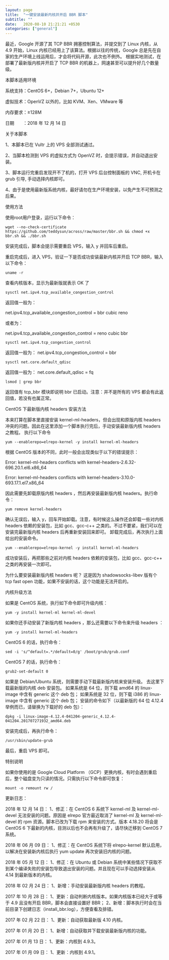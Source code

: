 ```yaml
---
layout: page
title:  "一键安装最新内核并开启 BBR 脚本"
subtitle: ""
date:   2020-08-10 21:21:21 +0530
categories: ["general"]
---
```

最近，Google 开源了其 TCP BBR 拥塞控制算法，并提交到了 Linux 内核，从 4.9 开始，Linux 内核已经用上了该算法。根据以往的传统，Google 总是先在自家的生产环境上线运用后，才会将代码开源，此次也不例外。
根据实地测试，在部署了最新版内核并开启了 TCP BBR 的机器上，网速甚至可以提升好几个数量级。

本脚本适用环境

系统支持：CentOS 6+，Debian 7+，Ubuntu 12+

虚拟技术：OpenVZ 以外的，比如 KVM、Xen、VMware 等

内存要求：≥128M

日期　　：2018 年 12 月 14 日

关于本脚本

1、本脚本已在 Vultr 上的 VPS 全部测试通过。

2、当脚本检测到 VPS 的虚拟方式为 OpenVZ 时，会提示错误，并自动退出安装。

3、脚本运行完重启发现开不了机的，打开 VPS 后台控制面板的 VNC, 开机卡在 grub 引导, 手动选择内核即可。

4、由于是使用最新版系统内核，最好请勿在生产环境安装，以免产生不可预测之后果。


使用方法


使用root用户登录，运行以下命令：

```
wget --no-check-certificate https://github.com/teddysun/across/raw/master/bbr.sh && chmod +x bbr.sh && ./bbr.sh
```

安装完成后，脚本会提示需要重启 VPS，输入 y 并回车后重启。

重启完成后，进入 VPS，验证一下是否成功安装最新内核并开启 TCP BBR，输入以下命令：

```
uname -r
```

查看内核版本，显示为最新版就表示 OK 了

```
sysctl net.ipv4.tcp_available_congestion_control
```

返回值一般为：

net.ipv4.tcp_available_congestion_control = bbr cubic reno

或者为：

net.ipv4.tcp_available_congestion_control = reno cubic bbr

```
sysctl net.ipv4.tcp_congestion_control
```

返回值一般为：
net.ipv4.tcp_congestion_control = bbr

```
sysctl net.core.default_qdisc
```

返回值一般为：
net.core.default_qdisc = fq

```
lsmod | grep bbr
```

返回值有 tcp_bbr 模块即说明 bbr 已启动。注意：并不是所有的 VPS 都会有此返回值，若没有也属正常。


CentOS 下最新版内核 headers 安装方法


本来打算在脚本里直接安装 kernel-ml-headers，但会出现和原版内核 headers 冲突的问题。因此在这里添加一个脚本执行完后，手动安装最新版内核 headers 之教程。
执行以下命令

```
yum --enablerepo=elrepo-kernel -y install kernel-ml-headers
```

根据 CentOS 版本的不同，此时一般会出现类似于以下的错误提示：

Error: kernel-ml-headers conflicts with kernel-headers-2.6.32-696.20.1.el6.x86_64

Error: kernel-ml-headers conflicts with kernel-headers-3.10.0-693.17.1.el7.x86_64

因此需要先卸载原版内核 headers ，然后再安装最新版内核 headers。执行命令：

```
yum remove kernel-headers
```

确认无误后，输入 y，回车开始卸载。注意，有时候这么操作还会卸载一些对内核 headers 依赖的安装包，比如 gcc、gcc-c++ 之类的。不过不要紧，我们可以在安装完最新版内核 headers 后再重新安装回来即可。
卸载完成后，再次执行上面给出的安装命令。

```
yum --enablerepo=elrepo-kernel -y install kernel-ml-headers
```

成功安装后，再把那些之前对内核 headers 依赖的安装包，比如 gcc、gcc-c++ 之类的再安装一次即可。

为什么要安装最新版内核 headers 呢？
这是因为 shadowsocks-libev 版有个 tcp fast open 功能，如果不安装的话，这个功能是无法开启的。

内核升级方法

如果是 CentOS 系统，执行如下命令即可升级内核：

```
yum -y install kernel-ml kernel-ml-devel
```

如果你还手动安装了新版内核 headers ，那么还需要以下命令来升级 headers ：

```
yum -y install kernel-ml-headers
```

CentOS 6 的话，执行命令：

```
sed -i 's/^default=.*/default=0/g' /boot/grub/grub.conf
```

CentOS 7 的话，执行命令：

```
grub2-set-default 0
```

如果是 Debian/Ubuntu 系统，则需要手动下载最新版内核来安装升级。
去这里下载最新版的内核 deb 安装包。
如果系统是 64 位，则下载 amd64 的 linux-image 中含有 generic 这个 deb 包；
如果系统是 32 位，则下载 i386 的 linux-image 中含有 generic 这个 deb 包；
安装的命令如下（以最新版的 64 位 4.12.4 举例而已，请替换为下载好的 deb 包）：

```
dpkg -i linux-image-4.12.4-041204-generic_4.12.4-041204.201707271932_amd64.deb
```

安装完成后，再执行命令：

```
/usr/sbin/update-grub
```

最后，重启 VPS 即可。

特别说明

如果你使用的是 Google Cloud Platform （GCP）更换内核，有时会遇到重启后，整个磁盘变为只读的情况。只需执行以下命令即可恢复：

```
mount -o remount rw /
```

更新日志：

2018 年 12 月 14 日：
1、修正：在 CentOS 6 系统下 kernel-ml 及 kernel-ml-devel 无法安装的问题。原因是 elrepo 官方最近取消了 kernel-ml 及 kernel-ml-devel 的 rpm 资源。脚本已改为下载 rpm 来安装的方式。版本 4.18.20 将会是 CentOS 6 下最新的内核，目测以后也不会再有升级了，请尽快迁移到 CentOS 7 系统。

2018 年 06 月 09 日：
1、修正：在 CentOS 系统下将 elrepo-kernel 默认启用，以解决在安装新内核后执行 yum update 再次安装旧内核的问题。

2018 年 05 月 12 日：
1、修正：在 Ubuntu 或 Debian 系统中某些情况下获取不到某个编译失败的安装包导致退出安装的问题。并且现在可以手动选择安装从 4.14 到最新版本的内核。

2018 年 02 月 24 日：
1、新增：手动安装最新版内核 headers 的教程。

2017 年 10 月 28 日：
1、更新：自动判断内核版本。如果内核版本已经大于或等于 4.9 且没有开启 BBR，脚本会直接设置好 BBR；
2、新增：脚本执行时会在当前目录下创建日志（install_bbr.log），方便查看及排错。

2017 年 02 月 22 日：
1、更新：自动获取最新版 4.10 内核。

2017 年 01 月 20 日：
1、新增：自动获取并下载安装最新版内核的功能。

2017 年 01 月 13 日：
1、更新：内核到 4.9.3。

2017 年 01 月 09 日：
1、更新：内核到 4.9.1。


